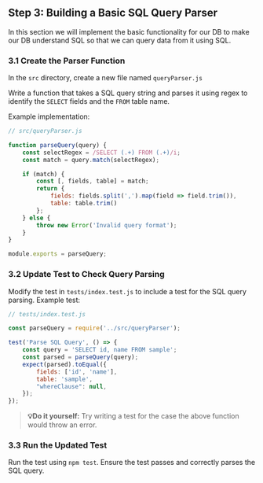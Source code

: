 ## Step 3: Building a Basic SQL Query Parser

In this section we will implement the basic functionality for our DB to make our DB understand SQL so that we can query data from it using SQL.

### 3.1 Create the Parser Function
In the `src` directory, create a new file named `queryParser.js`

Write a function that takes a SQL query string and parses it using regex to identify the `SELECT` fields and the `FROM` table name.

Example implementation:
```javascript
// src/queryParser.js

function parseQuery(query) {
    const selectRegex = /SELECT (.+) FROM (.+)/i;
    const match = query.match(selectRegex);

    if (match) {
        const [, fields, table] = match;
        return {
            fields: fields.split(',').map(field => field.trim()),
            table: table.trim()
        };
    } else {
        throw new Error('Invalid query format');
    }
}

module.exports = parseQuery;
```

### 3.2 Update Test to Check Query Parsing
Modify the test in `tests/index.test.js` to include a test for the SQL query parsing.
Example test:

```javascript
// tests/index.test.js

const parseQuery = require('../src/queryParser');

test('Parse SQL Query', () => {
    const query = 'SELECT id, name FROM sample';
    const parsed = parseQuery(query);
    expect(parsed).toEqual({
        fields: ['id', 'name'],
        table: 'sample',
        "whereClause": null,
    });
});
```
> **💡Do it yourself:** Try writing a test for the case the above function would throw an error.


### 3.3 Run the Updated Test
Run the test using `npm test`. Ensure the test passes and correctly parses the SQL query.
